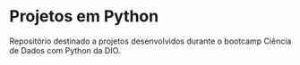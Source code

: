 # Projetos em Python

Repositório destinado a projetos desenvolvidos durante
o bootcamp Ciência de Dados com Python da DIO.
